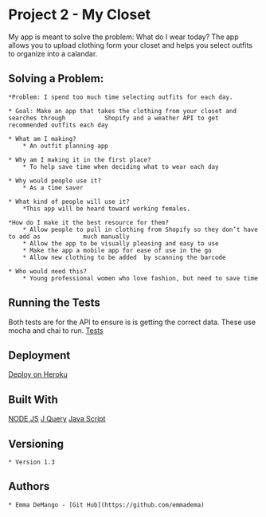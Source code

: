 # Project 2 - My Closet

My app is meant to solve the problem: What do I wear today? The app allows you to upload clothing form your closet and helps you select outfits to organize into a calandar.

## Solving a Problem:

	*Problem: I spend too much time selecting outfits for each day.

	* Goal: Make an app that takes the clothing from your closet and searches through 			Shopify and a weather API to get recommended outfits each day

	* What am I making?
		* An outfit planning app

	* Why am I making it in the first place?
		* To help save time when deciding what to wear each day

	* Why would people use it?
		* As a time saver

	* What kind of people will use it?
		*This app will be heard toward working females.

	*How do I make it the best resource for them?
		* Allow people to pull in clothing from Shopify so they don’t have to add as 			much manually
		* Allow the app to be visually pleasing and easy to use
		* Make the app a mobile app for ease of use in the go
		* Allow new clothing to be added  by scanning the barcode 

	* Who would need this? 
		* Young professional women who love fashion, but need to save time

## Running the Tests

Both tests are for the API to ensure is is getting the correct data. These use mocha and chai to run.
 [Tests](../test/test.js)

## Deployment

[Deploy on Heroku](https://thawing-caverns-98263.herokuapp.com)

## Built With
[NODE JS](https://nodejs.org/en/)
[J Query](https://jquery.com/)
[Java Script](https://www.javascript.com/)

## Versioning
	* Version 1.3

## Authors
	* Emma DeMango - [Git Hub](https://github.com/emmadema)